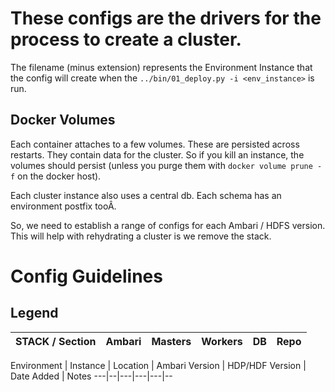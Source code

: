 # These configs are the drivers for the process to create a cluster.

The filename (minus extension) represents the Environment Instance that the config will create when the `../bin/01_deploy.py -i <env_instance>` is run.

## Docker Volumes

Each container attaches to a few volumes.  These are persisted across restarts.  They contain data for the cluster.  So if you kill an instance, the volumes should persist (unless you purge them with `docker volume prune -f` on the docker host).

Each cluster instance also uses a central db.  Each schema has an environment postfix tooÂ.

So, we need to establish a range of configs for each Ambari / HDFS version.  This will help with rehydrating a cluster is we remove the stack.

# Config Guidelines

## Legend
**STACK** / Section | Ambari | Masters | Workers | DB | Repo
--|---|---|---|---|--


Environment | Instance | Location  | Ambari Version  | HDP/HDF Version | Date Added | Notes
---|--|---|---|---|--
